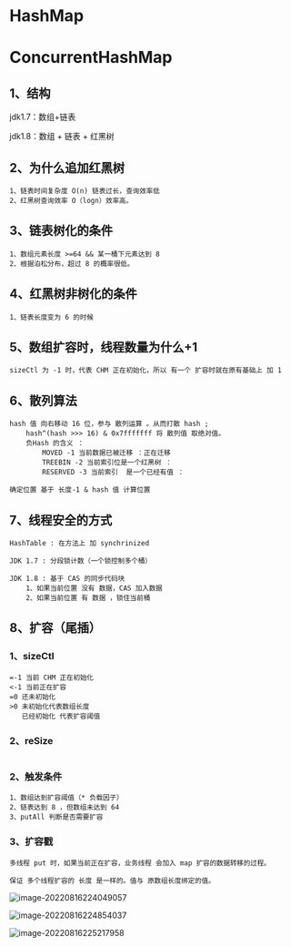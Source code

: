 # HashMap

# ConcurrentHashMap

## 1、结构

jdk1.7：数组+链表

jdk1.8：数组 + 链表 + 红黑树

## 2、为什么追加红黑树

~~~
1、链表时间复杂度 O(n) 链表过长，查询效率低
2、红黑树查询效率 O（logn）效率高。
~~~

## 3、链表树化的条件

~~~
1、数组元素长度 >=64 && 某一桶下元素达到 8
2、根据泊松分布，超过 8 的概率很低。
~~~

## 4、红黑树非树化的条件

~~~
1、链表长度变为 6 的时候
~~~

## 5、数组扩容时，线程数量为什么+1

~~~
sizeCtl 为 -1 时，代表 CHM 正在初始化，所以 有一个 扩容时就在原有基础上 加 1
~~~

## 6、散列算法

~~~
hash 值 向右移动 16 位，参与 散列运算 。从而打散 hash ;
	hash^(hash >>> 16) & 0x7fffffff 将 散列值 取绝对值。 
	负Hash 的含义 ：
		MOVED -1 当前数据已被迁移 ：正在迁移
		TREEBIN -2 当前索引位是一个红黑树 ： 
		RESERVED -3 当前索引  是一个已经有值 ： 

确定位置 基于 长度-1 & hash 值 计算位置
~~~

## 7、线程安全的方式

~~~
HashTable : 在方法上 加 synchrinized

JDK 1.7 : 分段锁计数（一个锁控制多个桶）

JDK 1.8 : 基于 CAS 的同步代码块
	1、如果当前位置 没有 数据，CAS 加入数据
	2、如果当前位置 有 数据 ，锁住当前桶 
~~~

## 8、扩容（尾插）

### 1、sizeCtl

~~~
=-1 当前 CHM 正在初始化
<-1 当前正在扩容
=0 还未初始化
>0 未初始化代表数组长度
   已经初始化 代表扩容阈值	
~~~

### 2、reSize

~~~

~~~



### 2、触发条件

~~~
1、数组达到扩容阈值（* 负载因子）
2、链表达到 8 ，但数组未达到 64 
3、putAll 判断是否需要扩容
~~~

### 3、扩容戳

~~~
多线程 put 时，如果当前正在扩容，业务线程 会加入 map 扩容的数据转移的过程。

保证 多个线程扩容的 长度 是一样的。值与 原数组长度绑定的值。
~~~

![image-20220816224049057](C:\Users\CSB7D0\Desktop\mca\typroImage\image-20220816224049057.png)

![image-20220816224854037](C:\Users\CSB7D0\Desktop\mca\typroImage\image-20220816224854037.png)

![image-20220816225217958](C:\Users\CSB7D0\Desktop\mca\typroImage\image-20220816225217958.png)